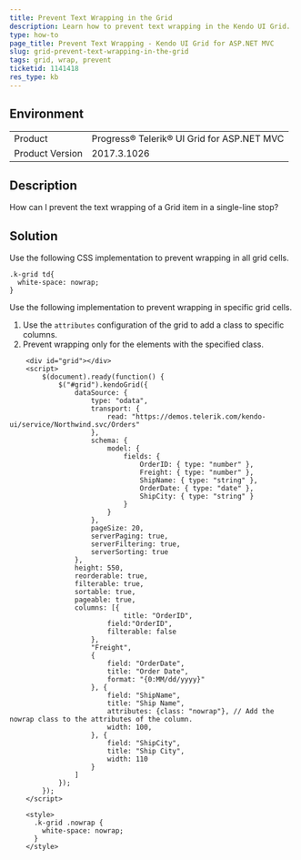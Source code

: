 ```yaml
---
title: Prevent Text Wrapping in the Grid
description: Learn how to prevent text wrapping in the Kendo UI Grid.
type: how-to
page_title: Prevent Text Wrapping - Kendo UI Grid for ASP.NET MVC
slug: grid-prevent-text-wrapping-in-the-grid
tags: grid, wrap, prevent
ticketid: 1141418
res_type: kb
---
```


## Environment

<table>
 <tr>
  <td>Product</td>
  <td>Progress® Telerik® UI Grid for ASP.NET MVC</td>
 </tr>
 <tr>
  <td>Product Version</td>
  <td>2017.3.1026</td>
 </tr></table>


## Description

How can I prevent the text wrapping of a Grid item in a single-line stop?

## Solution

Use the following CSS implementation to prevent wrapping in all grid cells.

```
.k-grid td{
  white-space: nowrap;
}
```

Use the following implementation to prevent wrapping in specific grid cells.

1. Use the `attributes` configuration of the grid to add a class to specific columns.
1. Prevent wrapping only for the elements with the specified class.

```dojo
    <div id="grid"></div>
    <script>
        $(document).ready(function() {
            $("#grid").kendoGrid({
                dataSource: {
                    type: "odata",
                    transport: {
                        read: "https://demos.telerik.com/kendo-ui/service/Northwind.svc/Orders"
                    },
                    schema: {
                        model: {
                            fields: {
                                OrderID: { type: "number" },
                                Freight: { type: "number" },
                                ShipName: { type: "string" },
                                OrderDate: { type: "date" },
                                ShipCity: { type: "string" }
                            }
                        }
                    },
                    pageSize: 20,
                    serverPaging: true,
                    serverFiltering: true,
                    serverSorting: true
                },
                height: 550,
              	reorderable: true,
                filterable: true,
                sortable: true,
                pageable: true,
                columns: [{
                  			title: "OrderID",
                        field:"OrderID",
                        filterable: false
                    },
                    "Freight",
                    {
                        field: "OrderDate",
                        title: "Order Date",
                        format: "{0:MM/dd/yyyy}"
                    }, {
                        field: "ShipName",
                        title: "Ship Name",
                      	attributes: {class: "nowrap"}, // Add the nowrap class to the attributes of the column.
                      	width: 100,
                    }, {
                        field: "ShipCity",
                        title: "Ship City",
                      	width: 110
                    }
                ]
            });
        });
    </script>
    
    <style>
      .k-grid .nowrap {
        white-space: nowrap;
      }
    </style>
```
